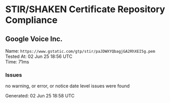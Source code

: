 # STIR/SHAKEN Certificate Repository Compliance

## Google Voice Inc.

Name: `https://www.gstatic.com/gtp/stir/paJDWXYQbagjGA2RhXEI5g.pem`\
Tested At: 02 Jun 25 18:56 UTC\
Time: 71ms

### Issues

no warning, or error, or notice date level issues were found

Generated: 02 Jun 25 18:58 UTC